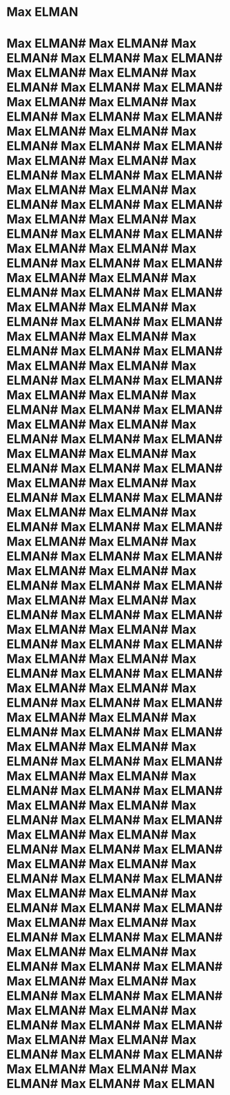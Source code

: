# Max ELMAN
# Max ELMAN# Max ELMAN# Max ELMAN# Max ELMAN# Max ELMAN# Max ELMAN# Max ELMAN# Max ELMAN# Max ELMAN# Max ELMAN# Max ELMAN# Max ELMAN# Max ELMAN# Max ELMAN# Max ELMAN# Max ELMAN# Max ELMAN# Max ELMAN# Max ELMAN# Max ELMAN# Max ELMAN# Max ELMAN# Max ELMAN# Max ELMAN# Max ELMAN# Max ELMAN# Max ELMAN# Max ELMAN# Max ELMAN# Max ELMAN# Max ELMAN# Max ELMAN# Max ELMAN# Max ELMAN# Max ELMAN# Max ELMAN# Max ELMAN# Max ELMAN# Max ELMAN# Max ELMAN# Max ELMAN# Max ELMAN# Max ELMAN# Max ELMAN# Max ELMAN# Max ELMAN# Max ELMAN# Max ELMAN# Max ELMAN# Max ELMAN# Max ELMAN# Max ELMAN# Max ELMAN# Max ELMAN# Max ELMAN# Max ELMAN# Max ELMAN# Max ELMAN# Max ELMAN# Max ELMAN# Max ELMAN# Max ELMAN# Max ELMAN# Max ELMAN# Max ELMAN# Max ELMAN# Max ELMAN# Max ELMAN# Max ELMAN# Max ELMAN# Max ELMAN# Max ELMAN# Max ELMAN# Max ELMAN# Max ELMAN# Max ELMAN# Max ELMAN# Max ELMAN# Max ELMAN# Max ELMAN# Max ELMAN# Max ELMAN# Max ELMAN# Max ELMAN# Max ELMAN# Max ELMAN# Max ELMAN# Max ELMAN# Max ELMAN# Max ELMAN# Max ELMAN# Max ELMAN# Max ELMAN# Max ELMAN# Max ELMAN# Max ELMAN# Max ELMAN# Max ELMAN# Max ELMAN# Max ELMAN# Max ELMAN# Max ELMAN# Max ELMAN# Max ELMAN# Max ELMAN# Max ELMAN# Max ELMAN# Max ELMAN# Max ELMAN# Max ELMAN# Max ELMAN# Max ELMAN# Max ELMAN# Max ELMAN# Max ELMAN# Max ELMAN# Max ELMAN# Max ELMAN# Max ELMAN# Max ELMAN# Max ELMAN# Max ELMAN# Max ELMAN# Max ELMAN# Max ELMAN# Max ELMAN# Max ELMAN# Max ELMAN# Max ELMAN# Max ELMAN# Max ELMAN# Max ELMAN# Max ELMAN# Max ELMAN# Max ELMAN# Max ELMAN# Max ELMAN# Max ELMAN# Max ELMAN# Max ELMAN# Max ELMAN# Max ELMAN# Max ELMAN# Max ELMAN# Max ELMAN# Max ELMAN# Max ELMAN# Max ELMAN# Max ELMAN# Max ELMAN# Max ELMAN# Max ELMAN# Max ELMAN# Max ELMAN# Max ELMAN# Max ELMAN# Max ELMAN# Max ELMAN# Max ELMAN# Max ELMAN# Max ELMAN# Max ELMAN# Max ELMAN# Max ELMAN# Max ELMAN# Max ELMAN# Max ELMAN# Max ELMAN# Max ELMAN# Max ELMAN# Max ELMAN# Max ELMAN# Max ELMAN# Max ELMAN# Max ELMAN# Max ELMAN# Max ELMAN# Max ELMAN# Max ELMAN# Max ELMAN
